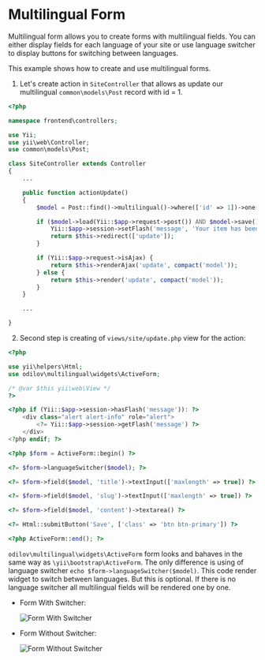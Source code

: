 Multilingual Form
============

Multilingual form allows you to create forms with multilingual fields. You can 
either display fields for each language of your site or use language switcher 
to display buttons for switching between languages. 

This example shows how to create and use multilingual forms.

1. Let's create action in `SiteController` that allows as update our multilingual `common\models\Post` record with id = 1.

```php
<?php

namespace frontend\controllers;

use Yii;
use yii\web\Controller;
use common\models\Post;

class SiteController extends Controller
{
    ...

    public function actionUpdate()
    {
        $model = Post::find()->multilingual()->where(['id' => 1])->one();

        if ($model->load(Yii::$app->request->post()) AND $model->save()) {
            Yii::$app->session->setFlash('message', 'Your item has been updated.');
            return $this->redirect(['update']);
        }

        if (Yii::$app->request->isAjax) {
            return $this->renderAjax('update', compact('model'));
        } else {
            return $this->render('update', compact('model'));
        }
    }

    ...

}
```

2. Second step is creating of `views/site/update.php` view for the action:

```php
<?php

use yii\helpers\Html;
use odilov\multilingual\widgets\ActiveForm;

/* @var $this yii\web\View */
?>

<?php if (Yii::$app->session->hasFlash('message')): ?>
    <div class="alert alert-info" role="alert">
        <?= Yii::$app->session->getFlash('message') ?>
    </div>
<?php endif; ?>

<?php $form = ActiveForm::begin() ?>

<?= $form->languageSwitcher($model); ?>

<?= $form->field($model, 'title')->textInput(['maxlength' => true]) ?>

<?= $form->field($model, 'slug')->textInput(['maxlength' => true]) ?>

<?= $form->field($model, 'content')->textarea() ?>

<?= Html::submitButton('Save', ['class' => 'btn btn-primary']) ?>

<?php ActiveForm::end(); ?>

```

`odilov\multilingual\widgets\ActiveForm` form looks and bahaves in the same way as `\yii\bootstrap\ActiveForm`.
The only difference is using of language switcher `echo $form->languageSwitcher($model)`. This code render widget to switch between languages.
But this is optional. If there is no language switcher all multilingual fields will be rendered one by one.

- Form With Switcher:

  ![Form With Switcher](https://raw.githubusercontent.com/yeesoft/yii2-multilingual/master/docs/images/form-with-switcher.png)


- Form Without Switcher:

  ![Form Without Switcher](https://raw.githubusercontent.com/yeesoft/yii2-multilingual/master/docs/images/form-without-switcher.png)

 
